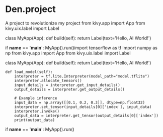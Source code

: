 # Den.project
A project to revolutionize my project 
from kivy.app import App
from kivy.uix.label import Label

class MyApp(App):
    def build(self):
        return Label(text='Hello, AI World!')

if __name__ == '__main__':
    MyApp().run()import tensorflow as tf
import numpy as np
from kivy.app import App
from kivy.uix.label import Label

class MyApp(App):
    def build(self):
        return Label(text='Hello, AI World!')

    def load_model(self):
        interpreter = tf.lite.Interpreter(model_path="model.tflite")
        interpreter.allocate_tensors()
        input_details = interpreter.get_input_details()
        output_details = interpreter.get_output_details()

        # Example inference
        input_data = np.array([[0.1, 0.2, 0.3]], dtype=np.float32)
        interpreter.set_tensor(input_details[0]['index'], input_data)
        interpreter.invoke()
        output_data = interpreter.get_tensor(output_details[0]['index'])
        print(output_data)

if __name__ == '__main__':
    MyApp().run()
